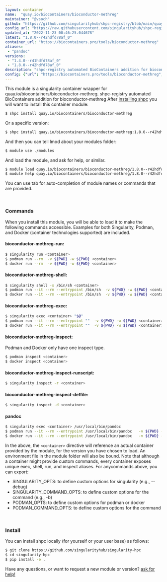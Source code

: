 ```yaml
---
layout: container
name:  "quay.io/biocontainers/bioconductor-methreg"
maintainer: "@vsoch"
github: "https://github.com/singularityhub/shpc-registry/blob/main/quay.io/biocontainers/bioconductor-methreg/container.yaml"
config_url: "https://raw.githubusercontent.com/singularityhub/shpc-registry/main/quay.io/biocontainers/bioconductor-methreg/container.yaml"
updated_at: "2022-11-23 00:46:25.044678"
latest: "1.8.0--r42hdfd78af_0"
container_url: "https://biocontainers.pro/tools/bioconductor-methreg"
aliases:
 - "pandoc"
versions:
 - "1.4.0--r41hdfd78af_0"
 - "1.8.0--r42hdfd78af_0"
description: "shpc-registry automated BioContainers addition for bioconductor-methreg"
config: {"url": "https://biocontainers.pro/tools/bioconductor-methreg", "maintainer": "@vsoch", "description": "shpc-registry automated BioContainers addition for bioconductor-methreg", "latest": {"1.8.0--r42hdfd78af_0": "sha256:4278f9d59263b52c27214f1a3212cc3e5efcf1ff685aa98b894337c7ae9a722e"}, "tags": {"1.4.0--r41hdfd78af_0": "sha256:2d164064507fcda9b82f45ed2dfee45c187afbebdffa5bda93100c9385596426", "1.8.0--r42hdfd78af_0": "sha256:4278f9d59263b52c27214f1a3212cc3e5efcf1ff685aa98b894337c7ae9a722e"}, "docker": "quay.io/biocontainers/bioconductor-methreg", "aliases": {"pandoc": "/usr/local/bin/pandoc"}}
---
```


This module is a singularity container wrapper for quay.io/biocontainers/bioconductor-methreg.
shpc-registry automated BioContainers addition for bioconductor-methreg
After [installing shpc](#install) you will want to install this container module:


```bash
$ shpc install quay.io/biocontainers/bioconductor-methreg
```

Or a specific version:

```bash
$ shpc install quay.io/biocontainers/bioconductor-methreg:1.8.0--r42hdfd78af_0
```

And then you can tell lmod about your modules folder:

```bash
$ module use ./modules
```

And load the module, and ask for help, or similar.

```bash
$ module load quay.io/biocontainers/bioconductor-methreg/1.8.0--r42hdfd78af_0
$ module help quay.io/biocontainers/bioconductor-methreg/1.8.0--r42hdfd78af_0
```

You can use tab for auto-completion of module names or commands that are provided.

<br>

### Commands

When you install this module, you will be able to load it to make the following commands accessible.
Examples for both Singularity, Podman, and Docker (container technologies supported) are included.

#### bioconductor-methreg-run:

```bash
$ singularity run <container>
$ podman run --rm  -v ${PWD} -w ${PWD} <container>
$ docker run --rm  -v ${PWD} -w ${PWD} <container>
```

#### bioconductor-methreg-shell:

```bash
$ singularity shell -s /bin/sh <container>
$ podman run --it --rm --entrypoint /bin/sh  -v ${PWD} -w ${PWD} <container>
$ docker run --it --rm --entrypoint /bin/sh  -v ${PWD} -w ${PWD} <container>
```

#### bioconductor-methreg-exec:

```bash
$ singularity exec <container> "$@"
$ podman run --it --rm --entrypoint ""  -v ${PWD} -w ${PWD} <container> "$@"
$ docker run --it --rm --entrypoint ""  -v ${PWD} -w ${PWD} <container> "$@"
```

#### bioconductor-methreg-inspect:

Podman and Docker only have one inspect type.

```bash
$ podman inspect <container>
$ docker inspect <container>
```

#### bioconductor-methreg-inspect-runscript:

```bash
$ singularity inspect -r <container>
```

#### bioconductor-methreg-inspect-deffile:

```bash
$ singularity inspect -d <container>
```


#### pandoc

```bash
$ singularity exec <container> /usr/local/bin/pandoc
$ podman run --it --rm --entrypoint /usr/local/bin/pandoc   -v ${PWD} -w ${PWD} <container> -c " $@"
$ docker run --it --rm --entrypoint /usr/local/bin/pandoc   -v ${PWD} -w ${PWD} <container> -c " $@"
```



In the above, the `<container>` directive will reference an actual container provided
by the module, for the version you have chosen to load. An environment file in the
module folder will also be bound. Note that although a container
might provide custom commands, every container exposes unique exec, shell, run, and
inspect aliases. For anycommands above, you can export:

 - SINGULARITY_OPTS: to define custom options for singularity (e.g., --debug)
 - SINGULARITY_COMMAND_OPTS: to define custom options for the command (e.g., -b)
 - PODMAN_OPTS: to define custom options for podman or docker
 - PODMAN_COMMAND_OPTS: to define custom options for the command

<br>

### Install

You can install shpc locally (for yourself or your user base) as follows:

```bash
$ git clone https://github.com/singularityhub/singularity-hpc
$ cd singularity-hpc
$ pip install -e .
```

Have any questions, or want to request a new module or version? [ask for help!](https://github.com/singularityhub/singularity-hpc/issues)